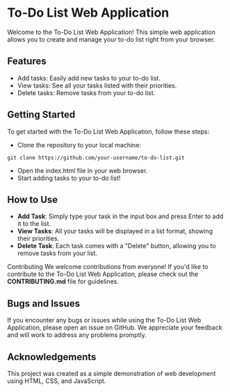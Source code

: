 # To-Do List Web Application
Welcome to the To-Do List Web Application! This simple web application allows you to create and manage your to-do list right from your browser.

## Features
- Add tasks: Easily add new tasks to your to-do list.
- View tasks: See all your tasks listed with their priorities.
- Delete tasks: Remove tasks from your to-do list.

## Getting Started
To get started with the To-Do List Web Application, follow these steps:

- Clone the repository to your local machine:

```git clone https://github.com/your-username/to-do-list.git```

- Open the index.html file in your web browser.
- Start adding tasks to your to-do list!

## How to Use

- **Add Task**: Simply type your task in the input box and press Enter to add it to the list.
- **View Tasks**: All your tasks will be displayed in a list format, showing their priorities.
- **Delete Task**: Each task comes with a "Delete" button, allowing you to remove tasks from your list.

Contributing
We welcome contributions from everyone! If you'd like to contribute to the To-Do List Web Application, please check out the **CONTRIBUTING.md** file for guidelines.

## Bugs and Issues
If you encounter any bugs or issues while using the To-Do List Web Application, please open an issue on GitHub. We appreciate your feedback and will work to address any problems promptly.

## Acknowledgements
This project was created as a simple demonstration of web development using HTML, CSS, and JavaScript.